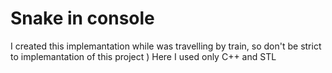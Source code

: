 # Snake in console
I created this implemantation while was travelling by train, so don't be strict to implemantation of this project )
Here I used only C++ and STL
